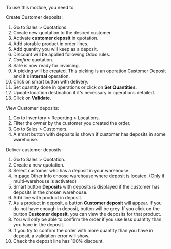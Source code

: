 To use this module, you need to:

Create Customer deposits:

1. Go to Sales > Quotations.
2. Create new quotation to the desired customer.
3. Activate **customer deposit** in quotation.
4. Add storable product in order lines.
5. Add quantity you will keep as a deposit.
6. Discount will be applied following Odoo rules.
7. *Confirm* quotation.
8. Sale is now ready for invoicing.
9. A picking will be created. This picking is an operation Customer Deposit and it's **internal** operation.
10. Click on smart button with delivery.
11. Set quantity done in operations or click on **Set Quantities**.
12. Update location destination if it's necessary in operations detailed.
13. Click on **Validate**.

View Customer deposits:

1. Go to Inventory > Reporting > Locations.
2. Filter the owner by the customer you created the order.
3. Go to Sales > Customers.
4. A smart button with deposits is shown if customer has deposits in some warehouse.

Deliver customer deposits:

1. Go to Sales > Quotation.
2. Create a new quotation.
3. Select customer who has a deposit in your warehouse.
4. In page Other Info choose warehouse where deposit is located. (Only if multi-warehouse is activated)
5. Smart button **Deposits** with deposits is displayed if the customer has deposits in the chosen warehouse.
6. Add line with product in deposit.
7. As a product in deposit, a button **Customer deposit** will appear. If you do not have enough in deposit, button will be grey. If you click on the button **Customer deposit**, you can view the deposits for that product.
8. You will only be able to confirm the order if you use less quantity than you have in the deposit.
9. If you try to confirm the order with more quantity than you have in deposit, a validation error will show.
10. Check the deposit line has 100% discount.


